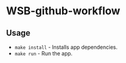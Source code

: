 # WSB-github-workflow

## Usage
- `make install` - Installs app dependencies. 
- `make run` - Run the app.